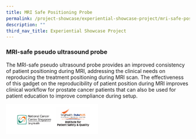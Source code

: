 ```yaml
---
title: MRI Safe Positioning Probe
permalink: /project-showcase/experiential-showcase-project/mri-safe-positioning-probe/
description: ""
third_nav_title: Experiential Showcase Project
---
```

### MRI-safe pseudo ultrasound probe 

The MRI-safe pseudo ultrasound probe provides an improved consistency of patient positioning during MRI, addressing the clinical needs on reproducing the treatment positioning during MRI scan. The effectiveness of this gadget on the reproducibility of patient position during MRI improves clinical workflow for prostate cancer patients that can also be used for patient education to improve compliance during setup.

<img style="width:50%" src="/images/Experiential%20Showcases/screenshot%202023-08-22%20085740.png">